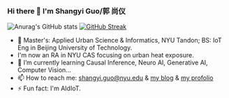### Hi there 👋 I'm Shangyi Guo/郭 尚仪

![Anurag's GitHub stats](https://github-readme-stats.vercel.app/api?username=CaptainCCCP&show_icons=true&theme=transparent)
[![GitHub Streak](https://github-readme-streak-stats.herokuapp.com/?user=CaptainCCCP)](https://git.io/streak-stats)

- 🔭 Master's: Applied Urban Science & Informatics, NYU Tandon;    BS: IoT Eng in Beijing University of Technology.
- I'm now an RA in NYU CAS focusing on urban heat exposure.
- 🌱 I’m currently learning Causal Inference, Neuro AI, Generative AI, Computer Vision...
- 📫 How to reach me: shangyi.guo@nyu.edu & [my blog](https://captaincccp.github.io/)  &  [my profolio](https://shangyiguo.work/) 
- ⚡ Fun fact: I'm AIdIoT.
